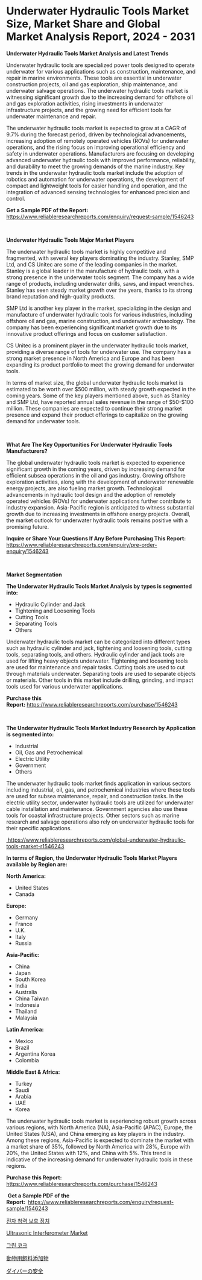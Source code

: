 <p><h1>Underwater Hydraulic Tools Market Size, Market Share and Global Market Analysis Report, 2024 - 2031</h1></p><p><strong>Underwater Hydraulic Tools Market Analysis and Latest Trends</strong></p>
<p><p>Underwater hydraulic tools are specialized power tools designed to operate underwater for various applications such as construction, maintenance, and repair in marine environments. These tools are essential in underwater construction projects, oil and gas exploration, ship maintenance, and underwater salvage operations. The underwater hydraulic tools market is witnessing significant growth due to the increasing demand for offshore oil and gas exploration activities, rising investments in underwater infrastructure projects, and the growing need for efficient tools for underwater maintenance and repair.</p><p>The underwater hydraulic tools market is expected to grow at a CAGR of 9.7% during the forecast period, driven by technological advancements, increasing adoption of remotely operated vehicles (ROVs) for underwater operations, and the rising focus on improving operational efficiency and safety in underwater operations. Manufacturers are focusing on developing advanced underwater hydraulic tools with improved performance, reliability, and durability to meet the growing demands of the marine industry. Key trends in the underwater hydraulic tools market include the adoption of robotics and automation for underwater operations, the development of compact and lightweight tools for easier handling and operation, and the integration of advanced sensing technologies for enhanced precision and control.</p></p>
<p><strong>Get a Sample PDF of the Report:&nbsp;</strong> <a href="https://www.reliableresearchreports.com/enquiry/request-sample/1546243">https://www.reliableresearchreports.com/enquiry/request-sample/1546243</a></p>
<p>&nbsp;</p>
<p><strong>Underwater Hydraulic Tools Major Market Players</strong></p>
<p><p>The underwater hydraulic tools market is highly competitive and fragmented, with several key players dominating the industry. Stanley, SMP Ltd, and CS Unitec are some of the leading companies in the market. Stanley is a global leader in the manufacture of hydraulic tools, with a strong presence in the underwater tools segment. The company has a wide range of products, including underwater drills, saws, and impact wrenches. Stanley has seen steady market growth over the years, thanks to its strong brand reputation and high-quality products.</p><p>SMP Ltd is another key player in the market, specializing in the design and manufacture of underwater hydraulic tools for various industries, including offshore oil and gas, marine construction, and underwater archaeology. The company has been experiencing significant market growth due to its innovative product offerings and focus on customer satisfaction.</p><p>CS Unitec is a prominent player in the underwater hydraulic tools market, providing a diverse range of tools for underwater use. The company has a strong market presence in North America and Europe and has been expanding its product portfolio to meet the growing demand for underwater tools.</p><p>In terms of market size, the global underwater hydraulic tools market is estimated to be worth over $500 million, with steady growth expected in the coming years. Some of the key players mentioned above, such as Stanley and SMP Ltd, have reported annual sales revenue in the range of $50-$100 million. These companies are expected to continue their strong market presence and expand their product offerings to capitalize on the growing demand for underwater tools.</p></p>
<p>&nbsp;</p>
<p><strong>What Are The Key Opportunities For Underwater Hydraulic Tools Manufacturers?</strong></p>
<p><p>The global underwater hydraulic tools market is expected to experience significant growth in the coming years, driven by increasing demand for efficient subsea operations in the oil and gas industry. Growing offshore exploration activities, along with the development of underwater renewable energy projects, are also fueling market growth. Technological advancements in hydraulic tool design and the adoption of remotely operated vehicles (ROVs) for underwater applications further contribute to industry expansion. Asia-Pacific region is anticipated to witness substantial growth due to increasing investments in offshore energy projects. Overall, the market outlook for underwater hydraulic tools remains positive with a promising future.</p></p>
<p><strong>Inquire or Share Your Questions If Any Before Purchasing This Report:</strong> <a href="https://www.reliableresearchreports.com/enquiry/pre-order-enquiry/1546243">https://www.reliableresearchreports.com/enquiry/pre-order-enquiry/1546243</a></p>
<p>&nbsp;</p>
<p><strong>Market Segmentation</strong></p>
<p><strong>The Underwater Hydraulic Tools Market Analysis by types is segmented into:</strong></p>
<p><ul><li>Hydraulic Cylinder and Jack</li><li>Tightening and Loosening Tools</li><li>Cutting Tools</li><li>Separating Tools</li><li>Others</li></ul></p>
<p><p>Underwater hydraulic tools market can be categorized into different types such as hydraulic cylinder and jack, tightening and loosening tools, cutting tools, separating tools, and others. Hydraulic cylinder and jack tools are used for lifting heavy objects underwater. Tightening and loosening tools are used for maintenance and repair tasks. Cutting tools are used to cut through materials underwater. Separating tools are used to separate objects or materials. Other tools in this market include drilling, grinding, and impact tools used for various underwater applications.</p></p>
<p><strong>Purchase this Report:&nbsp;</strong><a href="https://www.reliableresearchreports.com/purchase/1546243">https://www.reliableresearchreports.com/purchase/1546243</a></p>
<p>&nbsp;</p>
<p><strong>The Underwater Hydraulic Tools Market Industry Research by Application is segmented into:</strong></p>
<p><ul><li>Industrial</li><li>Oil, Gas and Petrochemical</li><li>Electric Utility</li><li>Government</li><li>Others</li></ul></p>
<p><p>The underwater hydraulic tools market finds application in various sectors including industrial, oil, gas, and petrochemical industries where these tools are used for subsea maintenance, repair, and construction tasks. In the electric utility sector, underwater hydraulic tools are utilized for underwater cable installation and maintenance. Government agencies also use these tools for coastal infrastructure projects. Other sectors such as marine research and salvage operations also rely on underwater hydraulic tools for their specific applications.</p></p>
<p><a href="https://www.reliableresearchreports.com/global-underwater-hydraulic-tools-market-r1546243">&nbsp;https://www.reliableresearchreports.com/global-underwater-hydraulic-tools-market-r1546243</a></p>
<p><strong>In terms of Region, the Underwater Hydraulic Tools Market Players available by Region are:</strong></p>
<p>
    <p> <strong> North America: </strong>
        <ul>
            <li>United States</li>
            <li>Canada</li>
        </ul>
        </p> 
    <p> <strong> Europe: </strong>
        <ul>
            <li>Germany</li>
            <li>France</li>
            <li>U.K.</li>
            <li>Italy</li>
            <li>Russia</li>
        </ul>
        </p> 
    <p> <strong> Asia-Pacific: </strong>
        <ul>
            <li>China</li>
            <li>Japan</li>
            <li>South Korea</li>
            <li>India</li>
            <li>Australia</li>
            <li>China Taiwan</li>
            <li>Indonesia</li>
            <li>Thailand</li>
            <li>Malaysia</li>
        </ul>
        </p> 
    <p> <strong> Latin America: </strong>
        <ul>
            <li>Mexico</li>
            <li>Brazil</li>
            <li>Argentina Korea</li>
            <li>Colombia</li>
        </ul>
        </p> 
    <p> <strong> Middle East & Africa: </strong>
        <ul>
            <li>Turkey</li>
            <li>Saudi</li>
            <li>Arabia</li>
            <li>UAE</li>
            <li>Korea</li>
        </ul>
    </p>
    </p>
<p><p>The underwater hydraulic tools market is experiencing robust growth across various regions, with North America (NA), Asia-Pacific (APAC), Europe, the United States (USA), and China emerging as key players in the industry. Among these regions, Asia-Pacific is expected to dominate the market with a market share of 35%, followed by North America with 28%, Europe with 20%, the United States with 12%, and China with 5%. This trend is indicative of the increasing demand for underwater hydraulic tools in these regions.</p></p>
<p><strong>Purchase this Report: </strong><a href="https://www.reliableresearchreports.com/purchase/1546243">https://www.reliableresearchreports.com/purchase/1546243</a></p>
<p>&nbsp;<strong>Get a Sample PDF of the Report:&nbsp;&nbsp;</strong><a href="https://www.reliableresearchreports.com/enquiry/request-sample/1546243">https://www.reliableresearchreports.com/enquiry/request-sample/1546243</a></p>
<p><strong></strong></p>
<p><p><a href="https://medium.com/@frankfurter67567/%EC%A0%84%EC%9E%90-%EC%B2%AD%EB%A0%A5-%EB%B3%B4%ED%98%B8%EA%B8%B0-%EC%8B%9C%EC%9E%A5-%ED%86%B5%EC%B0%B0-%EC%8B%9C%EC%9E%A5-%EB%8F%99%ED%96%A5-%EC%84%B1%EC%9E%A5-2024%EB%85%84%EB%B6%80%ED%84%B0-2031%EB%85%84%EA%B9%8C%EC%A7%80-%EC%98%88%EC%83%81%EB%90%A9%EB%8B%88%EB%8B%A4-f5d589133e6f">전자 청력 보호 장치</a></p><p><a href="https://github.com/nicoletavirag/Market-Research-Report-List-2/blob/main/ultrasonic-interferometer-market.md">Ultrasonic Interferometer Market</a></p><p><a href="https://github.com/LanceOlsotn8978/Market-Research-Report-List-1/blob/main/237579125729.md">그린 코크</a></p><p><a href="https://medium.com/@aurelianghideanu2022/%E7%8D%A3%E5%8C%BB%E7%94%A8%E9%A3%BC%E6%96%99%E6%B7%BB%E5%8A%A0%E7%89%A9%E5%B8%82%E5%A0%B4%E3%81%AE%E5%88%86%E6%9E%90-%E3%82%B0%E3%83%AD%E3%83%BC%E3%83%90%E3%83%AB%E7%94%A3%E6%A5%AD%E3%81%AE%E8%A6%8B%E9%80%9A%E3%81%97%E3%81%A8%E4%BA%88%E6%B8%AC-2024%E5%B9%B4%E3%81%8B%E3%82%892031%E5%B9%B4-7dde83284f10">動物用飼料添加物</a></p><p><a href="https://medium.com/@johneahan44556754/%E3%83%80%E3%82%A4%E3%83%90%E3%83%BC%E3%81%AE%E5%AE%89%E5%85%A8%E5%B8%82%E5%A0%B4-%E7%A8%AE%E9%A1%9E-%E5%BF%9C%E7%94%A8-%E5%9C%B0%E7%90%86%E3%81%AB%E3%82%88%E3%82%8B%E5%8C%85%E6%8B%AC%E7%9A%84%E3%81%AA%E8%A9%95%E4%BE%A1-422031f1b702">ダイバーの安全</a></p></p>